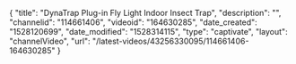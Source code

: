 {
    "title": "DynaTrap Plug-in Fly Light Indoor Insect Trap",
    "description": "",
    "channelid": "114661406",
    "videoid": "164630285",
    "date_created": "1528120699",
    "date_modified": "1528314115",
    "type": "captivate",
    "layout": "channelVideo",
    "url": "\/latest-videos\/43256330095\/114661406-164630285"
}